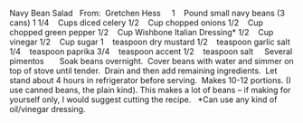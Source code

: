 Navy Bean Salad
 
From:  Gretchen Hess
 
 
1    Pound small navy beans (3 cans)
1 1/4    Cups diced celery
1/2    Cup chopped onions
1/2    Cup chopped green pepper
1/2    Cup Wishbone Italian Dressing*
1/2    Cup vinegar
1/2    Cup sugar
1    teaspoon dry mustard
1/2    teaspoon garlic salt
1/4    teaspoon paprika
3/4    teaspoon accent
1/2    teaspoon salt
    Several pimentos
 
 
 
Soak beans overnight.  Cover beans with water and simmer on top of stove until tender.  Drain and then add remaining ingredients.  Let stand about 4 hours in refrigerator before serving.  Makes 10-12 portions. 
(I use canned beans, the plain kind). 
This makes a lot of beans – if making for yourself only, I would suggest cutting the recipe. 
 
*Can use any kind of oil/vinegar dressing.
